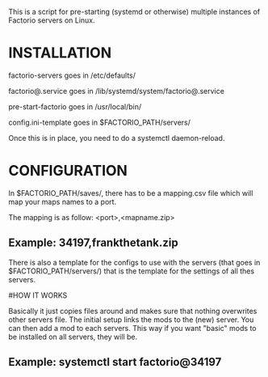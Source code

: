 This is a script for pre-starting (systemd or otherwise) multiple instances of Factorio servers on Linux.


# INSTALLATION

factorio-servers goes in /etc/defaults/

factorio@.service goes in /lib/systemd/system/factorio@.service

pre-start-factorio goes in /usr/local/bin/

config.ini-template goes in $FACTORIO_PATH/servers/

Once this is in place, you need to do a systemctl daemon-reload.

# CONFIGURATION

In $FACTORIO_PATH/saves/, there has to be a mapping.csv file which will map your maps names to a port.

The mapping is as follow: \<port\>,\<mapname.zip\>
## Example: 34197,frankthetank.zip

There is also a template for the configs to use with the servers (that goes in $FACTORIO_PATH/servers/) that is the template for the settings of all thes servers.


#HOW IT WORKS

Basically it just copies files around and makes sure that nothing overwrites other servers file. The initial setup links the mods to the (new) server. You can then add a mod to each servers. This way if you want "basic" mods to be installed on all servers, they will be.

## Example: systemctl start factorio@34197
